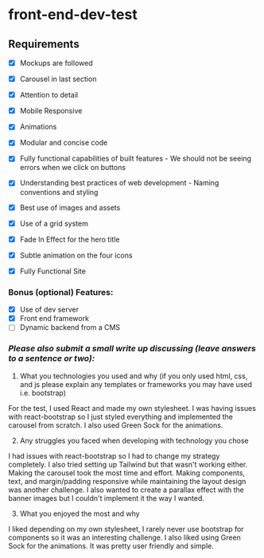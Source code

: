 # front-end-dev-test

## Requirements

- [X] Mockups are followed
- [X] Carousel in last section
- [X] Attention to detail
- [X] Mobile Responsive
- [X] Animations

- [X] Modular and concise code
- [X] Fully functional capabilities of built features
      - We should not be seeing errors when we click on buttons
- [X] Understanding best practices of web development
      - Naming conventions and styling
- [X] Best use of images and assets
- [X] Use of a grid system

- [X] Fade In Effect for the hero title
- [X] Subtle animation on the four icons
- [X] Fully Functional Site

### Bonus (optional) Features:
- [X] Use of dev server
- [X] Front end framework
- [ ] Dynamic backend from a CMS

### *Please also submit a small write up discussing (leave answers to a sentence or two):*

  1. What you technologies you used and why (if you only used html, css, and js please explain any templates or frameworks you may have used i.e. bootstrap)

  For the test, I used React and made my own stylesheet. I was having issues with react-bootstrap so I just styled everything and implemented the carousel from scratch. I also used Green Sock for the animations.

  2. Any struggles you faced when developing with technology you chose

  I had issues with react-bootstrap so I had to change my strategy completely. I also tried setting up Tailwind but that wasn't working either. Making the carousel took the most time and effort. Making components, text, and margin/padding responsive while maintaining the layout design was another challenge. I also wanted to create a parallax effect with the banner images but I couldn't implement it the way I wanted.

  3. What you enjoyed the most and why

  I liked depending on my own stylesheet, I rarely never use bootstrap for components so it was an interesting challenge. I also liked using Green Sock for the animations. It was pretty user friendly and simple.
